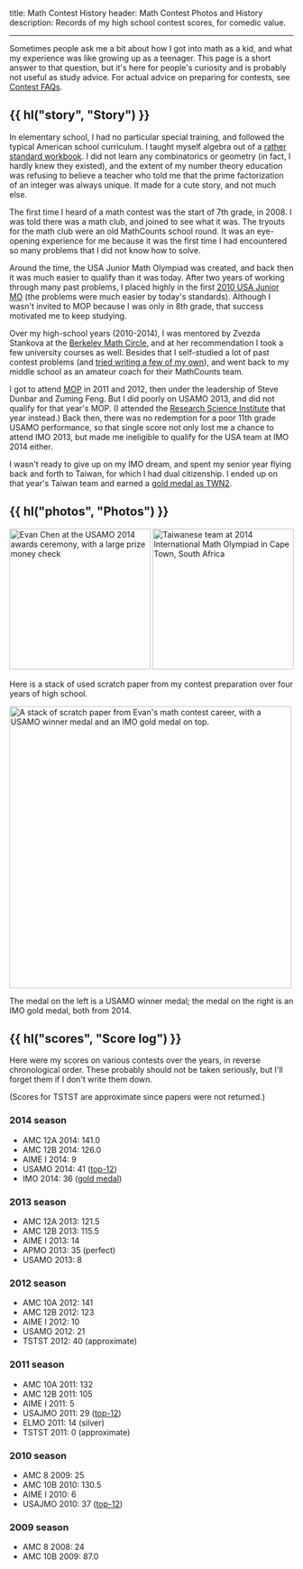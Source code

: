 title: Math Contest History
header: Math Contest Photos and History
description: Records of my high school contest scores, for comedic value.

---

Sometimes people ask me a bit about how I got into math as a kid,
and what my experience was like growing up as a teenager.
This page is a short answer to that question, but it's here for people's
curiosity and is probably not useful as study advice.
For actual advice on preparing for contests,
see [Contest FAQs](faq-contest.html).

## {{ hl("story", "Story") }}

In elementary school, I had no particular special training,
and followed the typical American school curriculum.
I taught myself algebra out of a
[rather standard workbook](https://www.abebooks.com/book-search/isbn/9780739835432/book/).
I did not learn any combinatorics or geometry (in fact, I hardly knew they existed),
and the extent of my number theory education was refusing to believe a teacher
who told me that the prime factorization of an integer was always unique.
It made for a cute story, and not much else.

The first time I heard of a math contest was the start of 7th grade, in 2008.
I was told there was a math club, and joined to see what it was.
The tryouts for the math club were an old MathCounts school round.
It was an eye-opening experience for me because it was the first time
I had encountered so many problems that I did not know how to solve.

Around the time, the USA Junior Math Olympiad was created,
and back then it was much easier to qualify than it was today.
After two years of working through many past problems,
I placed highly in the first [2010 USA Junior MO](/exams/JMO-2010-notes.pdf)
(the problems were much easier by today's standards).
Although I wasn't invited to MOP because I was only in 8th grade,
that success motivated me to keep studying.

Over my high-school years (2010-2014), I was mentored by Zvezda Stankova
at the [Berkeley Math Circle](https://mathcircle.berkeley.edu/),
and at her recommendation I took a few university courses as well.
Besides that I self-studied a lot of past contest problems
(and [tried writing a few of my own][elmo2]),
and went back to my middle school as an amateur coach for their MathCounts team.

I got to attend [MOP](mop.html) in 2011 and 2012,
then under the leadership of Steve Dunbar and Zuming Feng.
But I did poorly on USAMO 2013, and did not qualify for that year's MOP.
(I attended the [Research Science Institute][rsi] that year instead.)
Back then, there was no redemption for a poor 11th grade USAMO performance,
so that single score not only lost me a chance to attend IMO 2013,
but made me ineligible to qualify for the USA team at IMO 2014 either.

I wasn't ready to give up on my IMO dream, and spent my senior year
flying back and forth to Taiwan, for which I had dual citizenship.
I ended up on that year's Taiwan team and earned a [gold medal as TWN2][imo].

[rsi]: https://math.mit.edu/research/highschool/rsi/past-projects.html
[elmo2]: https://aops.com/community/p3104300

## {{ hl("photos", "Photos") }}

<img src="https://lh3.googleusercontent.com/yjttKrW9tFVAKRX7dIvcA7-Yf-BdEl0qJ-H5SZZ4hZHgLbBRjO_nHu-v9pZxpiFq2W_QOlTtUT9yDYVXyy5FicivicISwOoNWsbYGXFIs2tPBJYrhcMC9BFvx_KOxIrTiJa1_2nWa7VHsTOw4XBfGKCIRHTJdTnnP_p-uQCTa45zPK3kNhGLXAoEQ4-rYtCeSBXwZBrtMhzWSSj1Jo0_0SKVCDDEIoLESyJ13GjNH8rO4ex0HUbUfRZnuiIS3GqZfZ0WTjnTbXYFUIz0Te2lV9m2OTpoerO7e1K6S2STVoEO4y43F4yzZ9vU24XIZapW0MIobqE0vwl1E0moKDKEhyeQasNQPDCSWtAeQBPhCa3OeDGG6vrh3fxWI_vEXjo0PNv3CNFEuhTzn3fUu_Tn1x0dAJWRkahHOLhcQmJeb6H-vMeBvZ_u8v3uaE51ExM0nKq1Xj-b-bOhqF9j5u_w9omlozi37LbXFHVulyatRc67VqB5e8SpA1thm2B6Yix16Ms9zZWDxh1RAivT_tQ1laP0nAp9x8uxqeXar-IdbKJ3LDKd3VpWYp7sBnTb5FcrBbcIKzJb6sF2YSVtPBmeQbUBSnIOVf_jqJr9TO-22kDNWM74QtbrocHkcWIHU67DTFiEz1CrVmVjzsZLL7FYJc5SPd1o_Dq4Ogp4u9F3dv8=w1400-h922-no" height="250" alt="Evan Chen at the USAMO 2014 awards ceremony, with a large prize money check" />
<img src="https://lh3.googleusercontent.com/lQTldD-8AkKFvzKc6dgLVVwc0eM9eH4BruU3sK-2wajgPTvQmKSeTL5uxoN-WRZEvTEzX0-tgidomBPpxzM6jkGA7Ii61ldk2et4MtyL7fsAa_wAsDjLi1HDtPp-Z9JyV3KWNLNQY9r2E9U6xNdTLL1JiarttFPrSjROmrA1uvYQmn-jJyNIqBljWTCilCoe3kxNjxX0kO48yDuxiJCSrlgy2hIRyG6ROZybpXlRtXuFq2zf204dFrxenlJgNt2PXgkm2_Se5Y4Q-raO96v2GtbZDvyKR45qKCESCxh7HCaydXgkJzFxjOc1mtPdgh3Xp4cFeCZbLblLxp1E55VTs8zJCr_6-hnIAbKdqfzGOqJ9MOggBXlRK4TNbRX24ftHdjT4iF1Eb7-a0CSWd4AtXpvb4bsVoX1WYxxXM4ininoyWhObnBZdEswPbR64VcpXUIPW0Jw2JXtt308wC80RXToM5TyRYf_3Gx8of-pS_-mft40eg7Y3_UzSrew7LbM15fDuvOSi8PyUgA485lcYMWBR43FMldhDIH9WxnBDtjAkGRGSPotXBFhslcfpQ7x8eUunxD8Acm2wZOChn31wZOL5h1MLUvBhXBIfXvuPRWv7vB50XnPSr8f6gByPA6Vd8Zl9FoWsdUGejjfo6xu33nHG6xuPiyhxrSsIsf_LuVs=w1383-h922-no" height="250" alt="Taiwanese team at 2014 International Math Olympiad in Cape Town, South Africa" />

Here is a stack of used scratch paper from my
contest preparation over four years of high school.

<img src="static/scratch.jpg" height="500" alt="A stack of scratch paper from Evan's math contest career, with a USAMO winner medal and an IMO gold medal on top." />

The medal on the left is a USAMO winner medal;
the medal on the right is an IMO gold medal, both from 2014.

## {{ hl("scores", "Score log") }}

Here were my scores on various contests over the years, in reverse chronological order.
These probably should not be taken seriously,
but I'll forget them if I don't write them down.

(Scores for TSTST are approximate since papers were not returned.)

### 2014 season

- AMC 12A 2014: 141.0
- AMC 12B 2014: 126.0
- AIME I 2014: 9
- USAMO 2014: 41 ([top-12](https://www.maa.org/news/winners-of-united-states-of-america-mathematical-olympiad-announced))
- IMO 2014: 36 ([gold medal][imo])

### 2013 season

- AMC 12A 2013: 121.5
- AMC 12B 2013: 115.5
- AIME I 2013: 14
- APMO 2013: 35 (perfect)
- USAMO 2013: 8

### 2012 season

- AMC 10A 2012: 141
- AMC 12B 2012: 123
- AIME I 2012: 10
- USAMO 2012: 21
- TSTST 2012: 40 (approximate)

### 2011 season

- AMC 10A 2011: 132
- AMC 12B 2011: 105
- AIME I 2011: 5
- USAJMO 2011: 29 ([top-12](https://www.maa.org/sites/default/files/pdf/AMC/usamo/2011/11USAJMO-honor_top14.pdf))
- ELMO 2011: 14 (silver)
- TSTST 2011: 0 (approximate)

### 2010 season

- AMC 8 2009: 25
- AMC 10B 2010: 130.5
- AIME I 2010: 6
- USAJMO 2010: 37 ([top-12](https://www.maa.org/news/usa-junior-mathematical-olympiad-2010-usajmo-winners))

### 2009 season

- AMC 8 2008: 24
- AMC 10B 2009: 87.0

[imo]: https://www.imo-official.org/participant_r.aspx?id=24870
